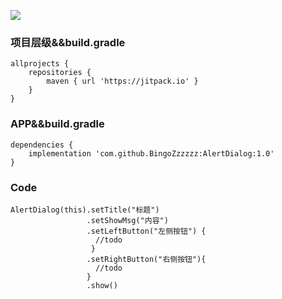 [![](https://jitpack.io/v/BingoZzzzzz/AlertDialog.svg)](https://jitpack.io/#BingoZzzzzz/AlertDialog)

### 项目层级&&build.gradle
```
allprojects {
    repositories {
        maven { url 'https://jitpack.io' }
    }
}
 ```

### APP&&build.gradle
```
dependencies {
    implementation 'com.github.BingoZzzzzz:AlertDialog:1.0'
}
```

### Code
```
AlertDialog(this).setTitle("标题")
                 .setShowMsg("内容")
                 .setLeftButton("左侧按钮") {
                   //todo
                  }
                 .setRightButton("右侧按钮"){
                   //todo
                 }
                 .show()
```